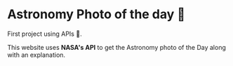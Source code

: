 # Astronomy Photo of the day 🚀

First project using APIs 💃.

This website uses **NASA's API** to get the Astronomy photo of the Day along with an explanation.
